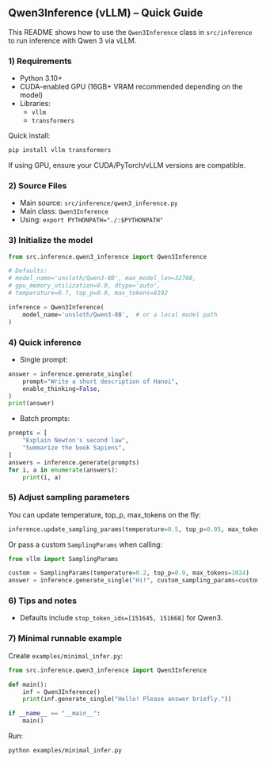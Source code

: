 ## Qwen3Inference (vLLM) – Quick Guide

This README shows how to use the `Qwen3Inference` class in `src/inference` to run inference with Qwen 3 via vLLM.

### 1) Requirements
- Python 3.10+
- CUDA-enabled GPU (16GB+ VRAM recommended depending on the model)
- Libraries:
  - `vllm`
  - `transformers`

Quick install:
```bash
pip install vllm transformers
```

If using GPU, ensure your CUDA/PyTorch/vLLM versions are compatible.

### 2) Source Files
- Main source: `src/inference/qwen3_inference.py`
- Main class: `Qwen3Inference`
- Using: `export PYTHONPATH="./:$PYTHONPATH"`

### 3) Initialize the model
```python
from src.inference.qwen3_inference import Qwen3Inference

# Defaults:
# model_name='unsloth/Qwen3-8B', max_model_len=32768,
# gpu_memory_utilization=0.9, dtype='auto',
# temperature=0.7, top_p=0.9, max_tokens=8192

inference = Qwen3Inference(
    model_name='unsloth/Qwen3-8B',  # or a local model path
)
```

### 4) Quick inference
- Single prompt:
```python
answer = inference.generate_single(
    prompt="Write a short description of Hanoi",
    enable_thinking=False,
)
print(answer)
```

- Batch prompts:
```python
prompts = [
    "Explain Newton's second law",
    "Summarize the book Sapiens",
]
answers = inference.generate(prompts)
for i, a in enumerate(answers):
    print(i, a)
```

### 5) Adjust sampling parameters
You can update temperature, top_p, max_tokens on the fly:
```python
inference.update_sampling_params(temperature=0.5, top_p=0.95, max_tokens=2048)
```

Or pass a custom `SamplingParams` when calling:
```python
from vllm import SamplingParams

custom = SamplingParams(temperature=0.2, top_p=0.9, max_tokens=1024)
answer = inference.generate_single("Hi!", custom_sampling_params=custom)
```

### 6) Tips and notes
- Defaults include `stop_token_ids=[151645, 151668]` for Qwen3.

### 7) Minimal runnable example
Create `examples/minimal_infer.py`:
```python
from src.inference.qwen3_inference import Qwen3Inference

def main():
    inf = Qwen3Inference()
    print(inf.generate_single("Hello! Please answer briefly."))

if __name__ == "__main__":
    main()
```

Run:
```bash
python examples/minimal_infer.py
```


